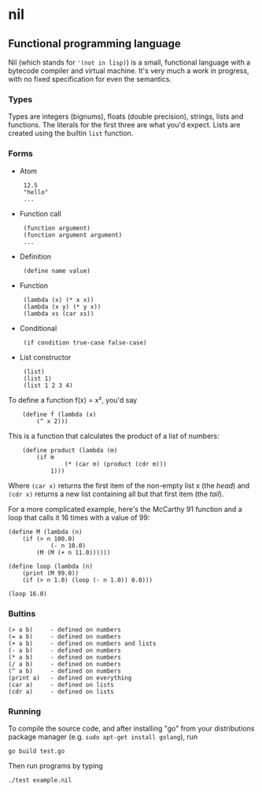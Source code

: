 nil
===

## Functional programming language

Nil (which stands for `'(not in lisp)`) is a small, functional language with
a bytecode compiler and virtual machine. It's very much a work in progress,
with no fixed specification for even the semantics.

### Types

Types are integers (bignums), floats (double precision), strings, 
lists and functions. The literals for the first three are what you'd expect.
Lists are created using the builtin `list` function.

### Forms

 - Atom

        12.5
        "hello"
        ...

 - Function call

        (function argument)
        (function argument argument)
        ...

 - Definition

        (define name value)

 - Function

        (lambda (x) (* x x))
        (lambda (x y) (* y x))
        (lambda xs (car xs))

 - Conditional

        (if condition true-case false-case)

 - List constructor

        (list)
        (list 1)
        (list 1 2 3 4)

To define a function f(x) = x², you'd say

        (define f (lambda (x)
            (^ x 2)))

This is a function that calculates the product of a list of numbers:

        (define product (lambda (m)
            (if m
                    (* (car m) (product (cdr m)))
                1)))

Where `(car x)` returns the first item of the non-empty list x (the *head*)
and `(cdr x)` returns a new list containing all but that first item (the *tail*).

For a more complicated example, here's the McCarthy 91 function and a loop that
calls it 16 times with a value of 99:

    (define M (lambda (n)
        (if (> n 100.0)
                (- n 10.0)
            (M (M (+ n 11.0))))))

    (define loop (lambda (n)
        (print (M 99.0))
        (if (> n 1.0) (loop (- n 1.0)) 0.0)))

    (loop 16.0)

### Bultins

    (> a b)     - defined on numbers
    (= a b)     - defined on numbers
    (+ a b)     - defined on numbers and lists
    (- a b)     - defined on numbers
    (* a b)     - defined on numbers
    (/ a b)     - defined on numbers
    (^ a b)     - defined on numbers
    (print a)   - defined on everything
    (car a)     - defined on lists
    (cdr a)     - defined on lists


### Running

To compile the source code, and after installing "go" from your distributions
package manager (e.g. `sudo apt-get install golang`), run

    go build test.go

Then run programs by typing

    ./test example.nil
